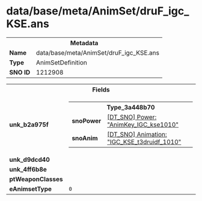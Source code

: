 <h1>data/base/meta/AnimSet/druF_igc_KSE.ans</h1><table><tr><th colspan="100%">Metadata</th></tr><tr><td><b>Name</b></td><td>data/base/meta/AnimSet/druF_igc_KSE.ans</td></tr><tr><td><b>Type</b></td><td>AnimSetDefinition</td></tr><tr><td><b>SNO ID</b></td><td>1212908</td></tr></table>

<table><tr><th colspan="100%">Fields</th></tr><tr><td><b>unk_b2a975f</b></td><td><table><tr><th colspan="100%">Type_3a448b70</th></tr><tr><td><b>snoPower</b></td><td><a href="..\Power\AnimKey_IGC_kse1010.pow.md">[DT_SNO] Power: "AnimKey_IGC_kse1010"</a></td></tr><tr><td><b>snoAnim</b></td><td><a href="..\Anim\IGC_KSE_t3druidf_1010.ani.md">[DT_SNO] Animation: "IGC_KSE_t3druidf_1010"</a></td></tr></table>


</td></tr><tr><td><b>unk_d9dcd40</b></td><td></td></tr><tr><td><b>unk_4ff6b8e</b></td><td></td></tr><tr><td><b>ptWeaponClasses</b></td><td></td></tr><tr><td><b>eAnimsetType</b></td><td><code>0</code></td></tr></table>

